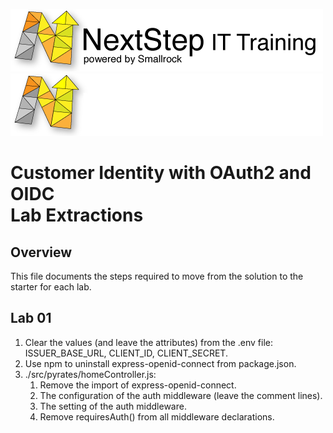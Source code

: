 ![Banner Light](./.assets/nsbanner-light.png#gh-light-mode-only)
![banner Dark](./.assets/nsbanner-dark.png#gh-dark-mode-only)

# Customer Identity with OAuth2 and OIDC<br>Lab Extractions

## Overview

This file documents the steps required to move from the solution to the starter for each lab.

## Lab 01

1. Clear the values (and leave the attributes) from the .env file: ISSUER_BASE_URL, CLIENT_ID, CLIENT_SECRET.
1. Use npm to uninstall express-openid-connect from package.json.
1. ./src/pyrates/homeController.js:
    1. Remove the import of express-openid-connect.
    1. The configuration of the auth middleware (leave the comment lines).
    1. The setting of the auth middleware.
    1. Remove requiresAuth() from all middleware declarations.
